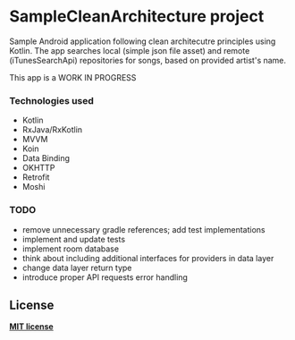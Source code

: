 # SampleCleanArchitecture project

Sample Android application following clean architecutre principles using Kotlin.
The app searches local (simple json file asset) and remote (iTunesSearchApi) repositories for songs, based on provided artist's name.

This app is a WORK IN PROGRESS

### Technologies used
* Kotlin
* RxJava/RxKotlin
* MVVM
* Koin
* Data Binding
* OKHTTP
* Retrofit
* Moshi

### TODO
* remove unnecessary gradle references; add test implementations
* implement and update tests
* implement room database
* think about including additional interfaces for providers in data layer
* change data layer return type
* introduce proper API requests error handling

## License

**[MIT license](http://opensource.org/licenses/mit-license.php)**
